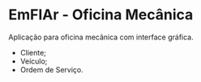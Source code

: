 # EmFIAr - Oficina Mecânica
Aplicação para oficina mecânica com interface gráfica.

- Cliente;
- Veículo;
- Ordem de Serviço.
